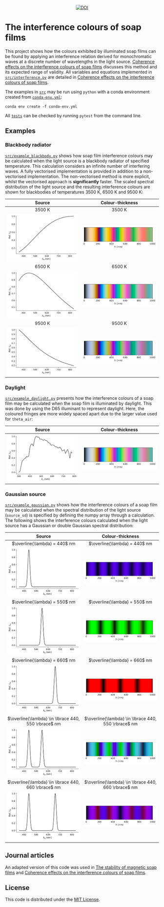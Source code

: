 <div align="center">

[![DOI](https://zenodo.org/badge/600866116.svg)](https://zenodo.org/badge/latestdoi/600866116)

</div>

# The interference colours of soap films

This project shows how the colours exhibited by illuminated soap films can be found by applying an interference relation derived for monochromatic waves at a discrete number of wavelengths in the light source. [Coherence effects on the interference colours of soap films](https://doi.org/10.1063/5.0158178) discusses this method and its expected range of validity. All variables and equations implemented in [`src/interference.py`](src/interference.py) are detailed in [Coherence effects on the interference colours of soap films](https://doi.org/10.1063/5.0158178).

The examples in [`src`](src) may be run using `python` with a conda environment created from [`conda-env.yml`](conda-env.yml):
```
conda env create -f conda-env.yml
```

All [`tests`](tests) can be checked by running `pytest` from the command line.

## Examples

### Blackbody radiator
[`src/example_blackbody.py`](src/example_blackbody.py) shows how soap film interference colours may be calculated when the light source is a blackbody radiator of specified temperature. This calculation considers an infinite number of interfering waves. A fully vectorised implementation is provided in addition to a non-vectorised implementation. The non-vectorised method is more explicit, whilst the vectorised approach is **significantly** faster. The scaled spectral distribution of the light source and the resulting interference colours are shown for blackbodies of temperatures 3500 K, 6500 K and 9500 K:

| Source | Colour-thickness |
| :---: | :---: |
| 3500 K | 3500 K |
| ![Source for 3500 K](img/source_body3500K.svg) | ![Thickness-colour for 3500 K](img/thickness_colour_body3500K.svg) |
| 6500 K | 6500 K |
| ![Source for 6500 K](img/source_body6500K.svg) | ![Thickness-colour for 6500 K](img/thickness_colour_body6500K.svg) |
| 9500 K | 9500 K |
| ![Source for 9500 K](img/source_body9500K.svg) | ![Thickness-colour for 9500 K](img/thickness_colour_body9500K.svg) |

### Daylight 
[`src/example_daylight.py`](src/example_daylight.py) presents how the interference colours of a soap film may be calculated when the soap film is illuminated by daylight. This was done by using the D65 illuminant to represent daylight. Here, the coloured fringes are more widely spaced apart due to the larger value used for `theta_air`:

| Source | Colour-thickness |
| :---: | :---: |
| ![Source for daylight](img/source_daylight.svg) | ![Thickness-colour for daylight](img/thickness_colour_daylight.svg) |

### Gaussian source 
[`src/example_gaussian.py`](src/example_gaussian.py) shows how the interference colours of a soap film may be calculated when the spectral distribution of the light source (`source_sd`) is specified by defining the numpy array through a calculation. The following shows the interference colours calculated when the light source has a Gaussian or double Gaussian spectral distribution:

| Source | Colour-thickness |
| :---: | :---: |
| $\overline{\lambda} = 440$ nm | $\overline{\lambda} = 440$ nm |
| ![Gaussian source with mean wavelength at 440 nm](https://github.com/navlalli/colour-soap-films/blob/main/img/source_mean440nm0.015.svg) | ![Thickness-colour for Gaussian source with mean wavelength at 440 nm](https://github.com/navlalli/colour-soap-films/blob/main/img/thickness_colour_mean440nm0.015.svg) |
| $\overline{\lambda} = 550$ nm | $\overline{\lambda} = 550$ nm |
| ![Gaussian source with mean wavelength at 550 nm](https://github.com/navlalli/colour-soap-films/blob/main/img/source_mean550nm0.015.svg) | ![Thickness-colour for Gaussian source with mean wavelength at 550 nm](https://github.com/navlalli/colour-soap-films/blob/main/img/thickness_colour_mean550nm0.015.svg) |
| $\overline{\lambda} = 660$ nm | $\overline{\lambda} = 660$ nm |
| ![Gaussian source with mean wavelength at 660 nm](https://github.com/navlalli/colour-soap-films/blob/main/img/source_mean660nm0.015.svg) | ![Thickness-colour for Gaussian source with mean wavelength at 660 nm](https://github.com/navlalli/colour-soap-films/blob/main/img/thickness_colour_mean660nm0.015.svg) |
| $\overline{\lambda} \in \lbrace 440, 550 \rbrace$ nm | $\overline{\lambda} \in \lbrace 440, 550 \rbrace$ nm |
| ![Sourced comprised of the sum of two Gaussians, centred at 440 and 550 nm](https://github.com/navlalli/colour-soap-films/blob/main/img/source_double_gaussian_440_550nm.svg) | ![Sourced comprised of the sum of two Gaussians, centred at 440 and 550 nm](https://github.com/navlalli/colour-soap-films/blob/main/img/thickness_colour_double_gaussian_440_550nm.svg) |
| $\overline{\lambda} \in \lbrace 440, 660 \rbrace$ nm | $\overline{\lambda} \in \lbrace 440, 660 \rbrace$ nm |
| ![Sourced comprised of the sum of two Gaussians, centred at 440 and 660 nm](https://github.com/navlalli/colour-soap-films/blob/main/img/source_double_gaussian_440_660nm.svg) | ![Sourced comprised of the sum of two Gaussians, centred at 440 and 660 nm](https://github.com/navlalli/colour-soap-films/blob/main/img/thickness_colour_double_gaussian_440_660nm.svg) |

## Journal articles
An adapted version of this code was used in [The stability of magnetic soap films](https://doi.org/10.1063/5.0146164) and [Coherence effects on the interference colours of soap films](https://doi.org/10.1063/5.0158178).

## License

This code is distributed under the [MIT License](LICENSE).
